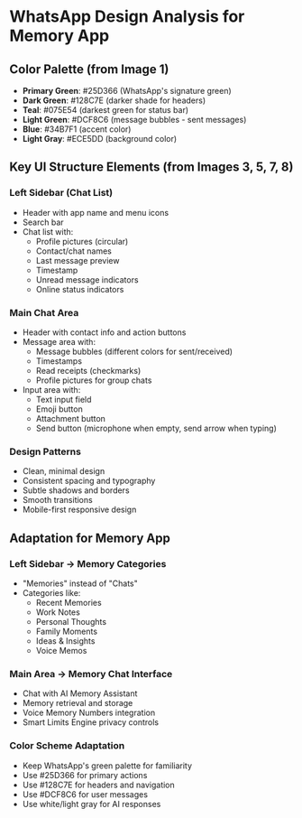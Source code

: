 # WhatsApp Design Analysis for Memory App

## Color Palette (from Image 1)
- **Primary Green**: #25D366 (WhatsApp's signature green)
- **Dark Green**: #128C7E (darker shade for headers)
- **Teal**: #075E54 (darkest green for status bar)
- **Light Green**: #DCF8C6 (message bubbles - sent messages)
- **Blue**: #34B7F1 (accent color)
- **Light Gray**: #ECE5DD (background color)

## Key UI Structure Elements (from Images 3, 5, 7, 8)

### Left Sidebar (Chat List)
- Header with app name and menu icons
- Search bar
- Chat list with:
  - Profile pictures (circular)
  - Contact/chat names
  - Last message preview
  - Timestamp
  - Unread message indicators
  - Online status indicators

### Main Chat Area
- Header with contact info and action buttons
- Message area with:
  - Message bubbles (different colors for sent/received)
  - Timestamps
  - Read receipts (checkmarks)
  - Profile pictures for group chats
- Input area with:
  - Text input field
  - Emoji button
  - Attachment button
  - Send button (microphone when empty, send arrow when typing)

### Design Patterns
- Clean, minimal design
- Consistent spacing and typography
- Subtle shadows and borders
- Smooth transitions
- Mobile-first responsive design

## Adaptation for Memory App

### Left Sidebar → Memory Categories
- "Memories" instead of "Chats"
- Categories like:
  - Recent Memories
  - Work Notes
  - Personal Thoughts
  - Family Moments
  - Ideas & Insights
  - Voice Memos

### Main Area → Memory Chat Interface
- Chat with AI Memory Assistant
- Memory retrieval and storage
- Voice Memory Numbers integration
- Smart Limits Engine privacy controls

### Color Scheme Adaptation
- Keep WhatsApp's green palette for familiarity
- Use #25D366 for primary actions
- Use #128C7E for headers and navigation
- Use #DCF8C6 for user messages
- Use white/light gray for AI responses

